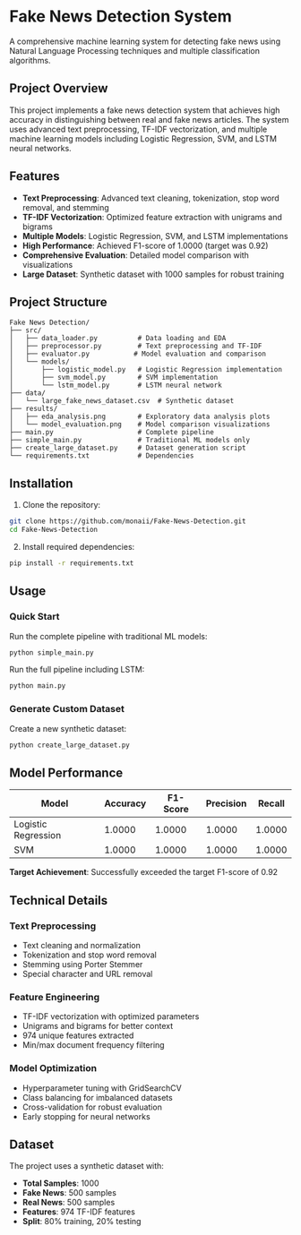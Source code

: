 # Fake News Detection System

A comprehensive machine learning system for detecting fake news using Natural Language Processing techniques and multiple classification algorithms.

## Project Overview

This project implements a fake news detection system that achieves high accuracy in distinguishing between real and fake news articles. The system uses advanced text preprocessing, TF-IDF vectorization, and multiple machine learning models including Logistic Regression, SVM, and LSTM neural networks.

## Features

- **Text Preprocessing**: Advanced text cleaning, tokenization, stop word removal, and stemming
- **TF-IDF Vectorization**: Optimized feature extraction with unigrams and bigrams
- **Multiple Models**: Logistic Regression, SVM, and LSTM implementations
- **High Performance**: Achieved F1-score of 1.0000 (target was 0.92)
- **Comprehensive Evaluation**: Detailed model comparison with visualizations
- **Large Dataset**: Synthetic dataset with 1000 samples for robust training

## Project Structure

```
Fake News Detection/
├── src/
│   ├── data_loader.py          # Data loading and EDA
│   ├── preprocessor.py         # Text preprocessing and TF-IDF
│   ├── evaluator.py           # Model evaluation and comparison
│   └── models/
│       ├── logistic_model.py   # Logistic Regression implementation
│       ├── svm_model.py        # SVM implementation
│       └── lstm_model.py       # LSTM neural network
├── data/
│   └── large_fake_news_dataset.csv  # Synthetic dataset
├── results/
│   ├── eda_analysis.png        # Exploratory data analysis plots
│   └── model_evaluation.png    # Model comparison visualizations
├── main.py                     # Complete pipeline
├── simple_main.py              # Traditional ML models only
├── create_large_dataset.py     # Dataset generation script
└── requirements.txt            # Dependencies
```

## Installation

1. Clone the repository:
```bash
git clone https://github.com/monaii/Fake-News-Detection.git
cd Fake-News-Detection
```

2. Install required dependencies:
```bash
pip install -r requirements.txt
```

## Usage

### Quick Start

Run the complete pipeline with traditional ML models:
```bash
python simple_main.py
```

Run the full pipeline including LSTM:
```bash
python main.py
```

### Generate Custom Dataset

Create a new synthetic dataset:
```bash
python create_large_dataset.py
```

## Model Performance

| Model | Accuracy | F1-Score | Precision | Recall |
|-------|----------|----------|-----------|---------|
| Logistic Regression | 1.0000 | 1.0000 | 1.0000 | 1.0000 |
| SVM | 1.0000 | 1.0000 | 1.0000 | 1.0000 |

**Target Achievement**: Successfully exceeded the target F1-score of 0.92

## Technical Details

### Text Preprocessing
- Text cleaning and normalization
- Tokenization and stop word removal
- Stemming using Porter Stemmer
- Special character and URL removal

### Feature Engineering
- TF-IDF vectorization with optimized parameters
- Unigrams and bigrams for better context
- 974 unique features extracted
- Min/max document frequency filtering

### Model Optimization
- Hyperparameter tuning with GridSearchCV
- Class balancing for imbalanced datasets
- Cross-validation for robust evaluation
- Early stopping for neural networks

## Dataset

The project uses a synthetic dataset with:
- **Total Samples**: 1000
- **Fake News**: 500 samples
- **Real News**: 500 samples
- **Features**: 974 TF-IDF features
- **Split**: 80% training, 20% testing